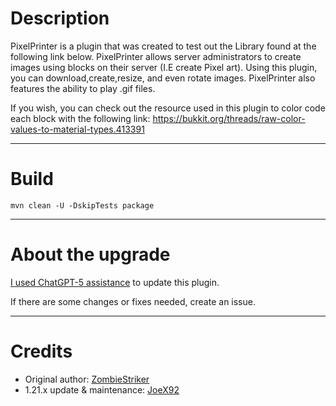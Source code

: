# Description

PixelPrinter is a plugin that was created to test out the Library found at the following link below. PixelPrinter allows server administrators to create images using blocks on their server (I.E create Pixel art). Using this plugin, you can download,create,resize, and even rotate images. PixelPrinter also features the ability to play .gif files.


If you wish, you can check out the resource used in this plugin to color code each block with the following link:
https://bukkit.org/threads/raw-color-values-to-material-types.413391

---

# Build


```
mvn clean -U -DskipTests package
```

---

# About the upgrade


[I used ChatGPT-5 assistance](https://chatgpt.com/share/689abd4b-ced8-800c-ad4a-182b7499dfd9) to update this plugin.

If there are some changes or fixes needed, create an issue.

---

# **Credits**
- Original author: [ZombieStriker](https://github.com/ZombieStriker)
- 1.21.x update & maintenance: [JoeX92](https://github.com/joex92)

